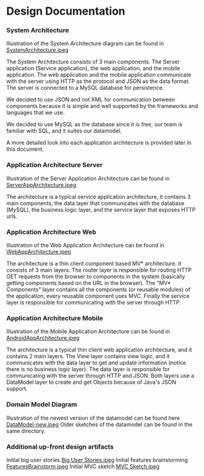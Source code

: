 
# Design Documentation

### System Architecture
Illustration of the System Architecture diagram can be found in [SystemArchitecture.jpeg](https://github.com/DimaMukhin/intern.apply/blob/master/doc/SystemArchitecture.jpeg)

The System Architecture consists of 3 main components. The Server application (Service application), the web application, and the mobile application.
The web application and the mobile application communicate with the server using HTTP as the protocol and JSON as the data format.
The server is connected to a MySQL database for persistence.

We decided to use JSON and not XML for communication between components because it is simple and well supported by the frameworks and languages that we use.

We decided to use MySQL as the database since it is free, our team is familiar with SQL, and it suites our datamodel.

A more detailed look into each application architecture is provided later in this document.

### Application Architecture Server
Illustration of the Server Application Architecture can be found in [ServerAppArchitecture.jpeg](https://github.com/DimaMukhin/intern.apply/blob/master/doc/ServerAppArchitecture.jpeg)

The architecture is a typical service application architecture, it contains 3 main components, the data layer that communicates with the database (MySQL), the business logic layer, and the service layer that exposes HTTP urls.

### Application Architecture Web

Illustration of the Web Application Architecture can be found in [WebAppArchitecture.jpeg](https://github.com/DimaMukhin/intern.apply/blob/master/doc/WebAppArchitecture.jpeg)

The architecture is a thin client component based MV* architecture. it consists of 3 main layers. The router layer is responsible for routing HTTP GET requests from the browser to components in the system (basically getting components based on the URL in the browser). The "MV* Components" layer contains all the components (or reusable modules) of the application, every reusable component uses MVC. Finally the service layer is responsible for communicating with the server through HTTP. 

### Application Architecture Mobile

Illustration of the Mobile Application Architecture can be found in [AndroidAppArchitecture.jpeg](https://github.com/DimaMukhin/intern.apply/blob/master/doc/AndroidAppArchitecture.jpeg)

The architecture is a typical thin client web application architecture, and it contains 2 main layers. The View layer contains view logic, and it communicates with the data layer to get and update information (notice there is no business logic layer). The data layer is responsible for communicating with the server through HTTP and JSON. Both layers use a DataModel layer to create and get Objects because of Java's JSON support.

### Domain Model Diagram
Illustration of the newest version of the datamodel can be found here [DataModel-new.jpeg](https://github.com/DimaMukhin/intern.apply/blob/master/doc/DataModel-new.jpeg)
Older sketches of the datamodel can be found in the same directory.

### Additional up-front design artifacts

Initial big user stories [Big User Stories.jpeg](https://github.com/DimaMukhin/intern.apply/blob/master/doc/Big%20User%20Stories.jpeg)
Initial features brainstorming [FeaturesBrainstorm.jpeg](https://github.com/DimaMukhin/intern.apply/blob/master/doc/FeaturesBrainstorm.jpeg)
Initial MVC sketch [MVC Sketch.jpeg](https://github.com/DimaMukhin/intern.apply/blob/master/doc/MVC%20Sketch.jpeg)
